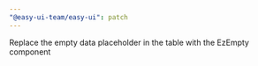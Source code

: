 ```yaml
---
"@easy-ui-team/easy-ui": patch
---
```


Replace the empty data placeholder in the table with the EzEmpty component
